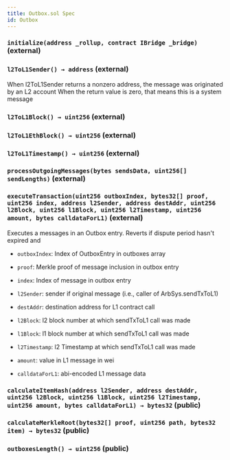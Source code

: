 ```yaml
---
title: Outbox.sol Spec
id: Outbox
---
```


### `initialize(address _rollup, contract IBridge _bridge)` (external)

### `l2ToL1Sender() → address` (external)

When l2ToL1Sender returns a nonzero address, the message was originated by an L2 account When the return value is zero, that means this is a system message

### `l2ToL1Block() → uint256` (external)

### `l2ToL1EthBlock() → uint256` (external)

### `l2ToL1Timestamp() → uint256` (external)

### `processOutgoingMessages(bytes sendsData, uint256[] sendLengths)` (external)

### `executeTransaction(uint256 outboxIndex, bytes32[] proof, uint256 index, address l2Sender, address destAddr, uint256 l2Block, uint256 l1Block, uint256 l2Timestamp, uint256 amount, bytes calldataForL1)` (external)

Executes a messages in an Outbox entry. Reverts if dispute period hasn't expired and

- `outboxIndex`: Index of OutboxEntry in outboxes array

- `proof`: Merkle proof of message inclusion in outbox entry

- `index`: Index of message in outbox entry

- `l2Sender`: sender if original message (i.e., caller of ArbSys.sendTxToL1)

- `destAddr`: destination address for L1 contract call

- `l2Block`: l2 block number at which sendTxToL1 call was made

- `l1Block`: l1 block number at which sendTxToL1 call was made

- `l2Timestamp`: l2 Timestamp at which sendTxToL1 call was made

- `amount`: value in L1 message in wei

- `calldataForL1`: abi-encoded L1 message data

### `calculateItemHash(address l2Sender, address destAddr, uint256 l2Block, uint256 l1Block, uint256 l2Timestamp, uint256 amount, bytes calldataForL1) → bytes32` (public)

### `calculateMerkleRoot(bytes32[] proof, uint256 path, bytes32 item) → bytes32` (public)

### `outboxesLength() → uint256` (public)
